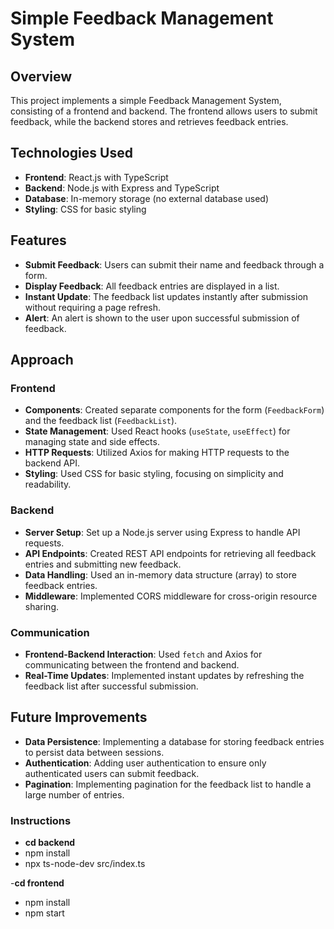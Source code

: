# Simple Feedback Management System

## Overview

This project implements a simple Feedback Management System, consisting of a frontend and backend. The frontend allows users to submit feedback, while the backend stores and retrieves feedback entries.

## Technologies Used

- **Frontend**: React.js with TypeScript
- **Backend**: Node.js with Express and TypeScript
- **Database**: In-memory storage (no external database used)
- **Styling**: CSS for basic styling

## Features

- **Submit Feedback**: Users can submit their name and feedback through a form.
- **Display Feedback**: All feedback entries are displayed in a list.
- **Instant Update**: The feedback list updates instantly after submission without requiring a page refresh.
- **Alert**: An alert is shown to the user upon successful submission of feedback.

## Approach

### Frontend

- **Components**: Created separate components for the form (`FeedbackForm`) and the feedback list (`FeedbackList`).
- **State Management**: Used React hooks (`useState`, `useEffect`) for managing state and side effects.
- **HTTP Requests**: Utilized Axios for making HTTP requests to the backend API.
- **Styling**: Used CSS for basic styling, focusing on simplicity and readability.

### Backend

- **Server Setup**: Set up a Node.js server using Express to handle API requests.
- **API Endpoints**: Created REST API endpoints for retrieving all feedback entries and submitting new feedback.
- **Data Handling**: Used an in-memory data structure (array) to store feedback entries.
- **Middleware**: Implemented CORS middleware for cross-origin resource sharing.

### Communication

- **Frontend-Backend Interaction**: Used `fetch` and Axios for communicating between the frontend and backend.
- **Real-Time Updates**: Implemented instant updates by refreshing the feedback list after successful submission.

## Future Improvements

- **Data Persistence**: Implementing a database for storing feedback entries to persist data between sessions.
- **Authentication**: Adding user authentication to ensure only authenticated users can submit feedback.
- **Pagination**: Implementing pagination for the feedback list to handle a large number of entries.

### Instructions

- **cd backend**
- npm install
- npx ts-node-dev src/index.ts

-**cd frontend**
- npm install
- npm start
